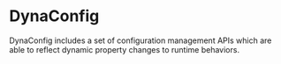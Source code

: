 # DynaConfig
DynaConfig includes a set of configuration management APIs which are able to reflect dynamic property changes to runtime behaviors.
